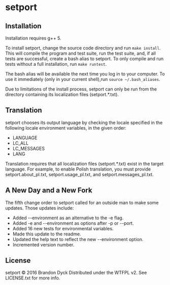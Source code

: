 setport
========

Installation
-------------

Installation requires g++ 5.

To install setport, change the source code directory and run `make install`.
This will compile the program and test suite, run the test suite, and, if all
tests are successful, create a bash alias to setport. To only compile and run
tests without a full installation, run `make runtest`.

The bash alias will be available the next time you log in to your computer.
To use it immediately (only in your current shell),run `source ~/.bash_aliases`.

Due to limitations of the install process, setport can only be run from
the directory containing its localization files (setport.*.txt).


Translation
------------

setport chooses its output language by checking the locale specified in the
following locale environment variables, in the given order:

- LANGUAGE
- LC_ALL
- LC_MESSAGES
- LANG

Translation requires that all localization files (setport.*.txt) exist in the
target language. For example, to enable Polish translation, you must provide
setport.about\_pl.txt, setport.usage\_pl.txt, and setport.messages\_pl.txt.

A New Day and a New Fork
-------------------------

The fifth change order to setport called for an outside man to make some updates. 
Those updates include:
* Added --environment as an alternative to the -e flag.
* Added -e and --environment as options after -p or --port.
* Added 16 new tests for environmental variables.
* Made this update to the readme.
* Updated the help text to reflect the new --environment option.
* Incremented version number.


License
--------

setport © 2016 Brandon Dyck
Distributed under the WTFPL v2. See LICENSE.txt for more info.
